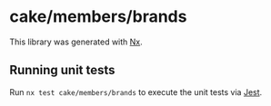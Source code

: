# cake/members/brands

This library was generated with [Nx](https://nx.dev).

## Running unit tests

Run `nx test cake/members/brands` to execute the unit tests via [Jest](https://jestjs.io).
